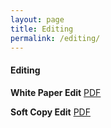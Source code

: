 ```yaml
---
layout: page
title: Editing
permalink: /editing/
---
```


#### Editing

**White Paper Edit**
[PDF][whitepaper]

**Soft Copy Edit**
[PDF][scedit]



[whitepaper]: /files/SMcNeelyWPEdit.pdf
[scedit]: /files/SMcNeelySoftCopyEdit.pdf
